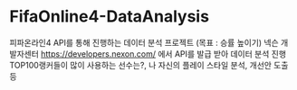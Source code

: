 # FifaOnline4-DataAnalysis
피파온라인4 API를 통해 진행하는 데이터 분석 프로젝트 (목표 : 승률 높이기)
넥슨 개발자센터 https://developers.nexon.com/ 에서 API를 발급 받아 데이터 분석 진행
TOP100랭커들이 많이 사용하는 선수는?, 나 자신의 플레이 스타일 분석, 개선안 도출 등
